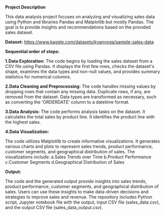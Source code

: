 **Project Description**

This data analysis project focuses on analyzing and visualizing sales data using Python and libraries Pandas and Matplotlib but mostly Pandas. The goal is to provide insights and recommendations based on the provided sales dataset.

**Dataset:** https://www.kaggle.com/datasets/kyanyoga/sample-sales-data

**Sequential order of steps:**

**1.Data Exploration:**
The code begins by loading the sales dataset from a CSV file using Pandas.
It displays the first few rows, checks the dataset's shape, examines the data types and non-null values, and provides summary statistics for numerical columns.

**2.Data Cleaning and Preprocessing:**
The code handles missing values by dropping rows that contain any missing data.
Duplicate rows, if any, are removed from the dataset.
Data types are transformed as necessary, such as converting the 'ORDERDATE' column to a datetime format.

**3.Data Analysis:**
The code performs analysis tasks on the dataset.
It calculates the total sales by product line.
It identifies the product line with the highest sales.

**4.Data Visualization:**

The code utilizes Matplotlib to create informative visualizations. It generates various charts and plots to represent sales trends, product performance, customer segments, and geographical distribution of sales.
The visualizations include:
a.Sales Trends over Time
b.Product Performance
c.Customer Segments
d.Geographical Distribution of Sales

**Output:**

The code and the generated output provide insights into sales trends, product performance, customer segments, and geographical distribution of sales. Users can use these insights to make data-driven decisions and strategies to improve sales and revenue.
The repository includes Python script, Jupyter notebook file with the output, input CSV file (sales_data.csv), and the output CSV file (sales_data_output.csv). 
